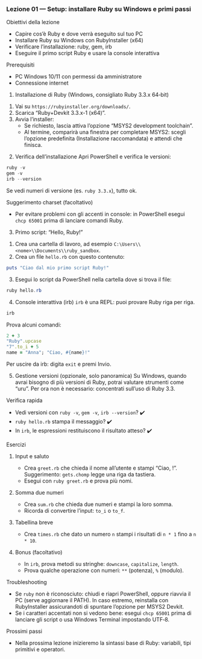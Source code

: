 ### Lezione 01 — Setup: installare Ruby su Windows e primi passi

Obiettivi della lezione
- Capire cos’è Ruby e dove verrà eseguito sul tuo PC
- Installare Ruby su Windows con RubyInstaller (x64)
- Verificare l’installazione: ruby, gem, irb
- Eseguire il primo script Ruby e usare la console interattiva

Prerequisiti
- PC Windows 10/11 con permessi da amministratore
- Connessione internet

1) Installazione di Ruby (Windows, consigliato Ruby 3.3.x 64‑bit)
1. Vai su `https://rubyinstaller.org/downloads/`.
2. Scarica “Ruby+Devkit 3.3.x-1 (x64)”.
3. Avvia l’installer:
   - Se richiesto, lascia attiva l’opzione “MSYS2 development toolchain”.
   - Al termine, comparirà una finestra per completare MSYS2: scegli l’opzione predefinita (Installazione raccomandata) e attendi che finisca.

2) Verifica dell’installazione
Apri PowerShell e verifica le versioni:
```powershell
ruby -v
gem -v
irb --version
```
Se vedi numeri di versione (es. `ruby 3.3.x`), tutto ok.

Suggerimento charset (facoltativo)
- Per evitare problemi con gli accenti in console: in PowerShell esegui `chcp 65001` prima di lanciare comandi Ruby.

3) Primo script: “Hello, Ruby!”
1. Crea una cartella di lavoro, ad esempio `C:\Users\\<nome>\\Documents\\ruby_sandbox`.
2. Crea un file `hello.rb` con questo contenuto:
```ruby
puts "Ciao dal mio primo script Ruby!"
```
3. Esegui lo script da PowerShell nella cartella dove si trova il file:
```powershell
ruby hello.rb
```

4) Console interattiva (irb)
`irb` è una REPL: puoi provare Ruby riga per riga.
```powershell
irb
```
Prova alcuni comandi:
```ruby
2 + 3
"Ruby".upcase
"7".to_i + 5
name = "Anna"; "Ciao, #{name}!"
```
Per uscire da irb: digita `exit` e premi Invio.

5) Gestione versioni (opzionale, solo panoramica)
Su Windows, quando avrai bisogno di più versioni di Ruby, potrai valutare strumenti come “uru”. Per ora non è necessario: concentrati sull’uso di Ruby 3.3.

Verifica rapida
- Vedi versioni con `ruby -v`, `gem -v`, `irb --version`? ✔️
- `ruby hello.rb` stampa il messaggio? ✔️
- In `irb`, le espressioni restituiscono il risultato atteso? ✔️

Esercizi
1. Input e saluto
   - Crea `greet.rb` che chieda il nome all’utente e stampi “Ciao, <nome>!”. Suggerimento: `gets.chomp` legge una riga da tastiera.
   - Esegui con `ruby greet.rb` e prova più nomi.

2. Somma due numeri
   - Crea `sum.rb` che chieda due numeri e stampi la loro somma.
   - Ricorda di convertire l’input: `to_i` o `to_f`.

3. Tabellina breve
   - Crea `times.rb` che dato un numero `n` stampi i risultati di `n * 1` fino a `n * 10`.

4. Bonus (facoltativo)
   - In `irb`, prova metodi su stringhe: `downcase`, `capitalize`, `length`.
   - Prova qualche operazione con numeri: `**` (potenza), `%` (modulo).

Troubleshooting
- Se `ruby` non è riconosciuto: chiudi e riapri PowerShell, oppure riavvia il PC (serve aggiornare il PATH). In caso estremo, reinstalla con RubyInstaller assicurandoti di spuntare l’opzione per MSYS2 Devkit.
- Se i caratteri accentati non si vedono bene: esegui `chcp 65001` prima di lanciare gli script o usa Windows Terminal impostando UTF‑8.

Prossimi passi
- Nella prossima lezione inizieremo la sintassi base di Ruby: variabili, tipi primitivi e operatori.



